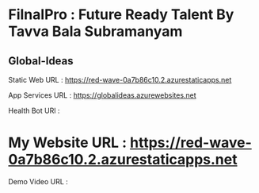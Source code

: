 # FilnalPro : Future Ready Talent By Tavva Bala Subramanyam

## Global-Ideas

Static Web URL : https://red-wave-0a7b86c10.2.azurestaticapps.net

App Services URL : https://globalideas.azurewebsites.net

Health Bot URl : 

# My Website URL : https://red-wave-0a7b86c10.2.azurestaticapps.net

Demo Video URL : 

